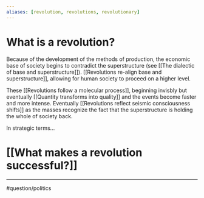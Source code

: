 ```yaml
---
aliases: [revolution, revolutions, revolutionary]
---
```

# What is a revolution?
Because of the development of the methods of production, the economic base of society begins to contradict the superstructure (see [[The dialectic of base and superstructure]]). [[Revolutions re-align base and superstructure]], allowing for human society to proceed on a higher level. 

These [[Revolutions follow a molecular process]], beginning invisbly but eventually [[Quantity transforms into quality]] and the events become faster and more intense. Eventually [[Revolutions reflect seismic consciousness shifts]] as the masses recognize the fact that the superstructure is holding the whole of society back. 

In strategic terms...
# [[What makes a revolution successful?]]

---
#question/politics